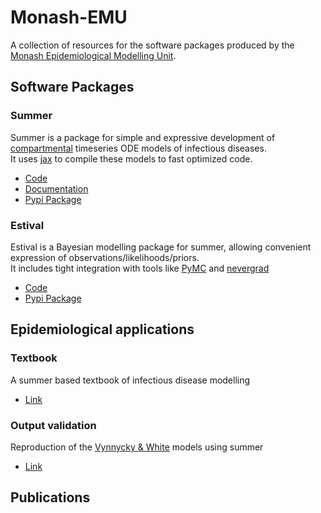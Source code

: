 # Monash-EMU
A collection of resources for the software packages produced by the [Monash Epidemiological Modelling Unit](https://www.monash.edu/medicine/sphpm/units/epidemiological-modelling).

## Software Packages

### Summer

Summer is a package for simple and expressive development of  [compartmental](https://en.wikipedia.org/wiki/Compartmental_models_in_epidemiology)
timeseries ODE models of infectious diseases.<br>
It uses [jax](https://jax.readthedocs.io) to compile these models to fast optimized code.

- [Code](https://github.com/monash-emu/summer2)
- [Documentation](https://summer2.readthedocs.io/) 
- [Pypi Package](https://pypi.org/project/summerepi2/) 

### Estival

Estival is a Bayesian modelling package for summer, allowing convenient expression of observations/likelihoods/priors.<br>
It includes tight integration with tools like [PyMC](https://www.pymc.io/) and [nevergrad](https://facebookresearch.github.io/nevergrad/)

- [Code](https://github.com/monash-emu/estival)
- [Pypi Package](https://pypi.org/project/estival/)

## Epidemiological applications

### Textbook

A summer based textbook of infectious disease modelling
- [Link](https://github.com/monash-emu/summer-textbook)

### Output validation

Reproduction of the [Vynnycky & White](https://anintroductiontoinfectiousdiseasemodelling.com/) models using summer
- [Link](https://github.com/monash-emu/summer-vynnycky-white-validation)

## Publications
